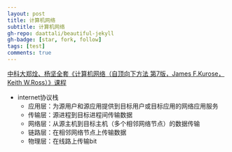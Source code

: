 ```yaml
---
layout: post
title: 计算机网络
subtitle: 计算机网络
gh-repo: daattali/beautiful-jekyll
gh-badge: [star, fork, follow]
tags: [test]
comments: true
---
```


[中科大郑烇、杨坚全套《计算机网络（自顶向下方法 第7版，James F.Kurose，Keith W.Ross）》课程](https://www.bilibili.com/video/BV1JV411t7ow)

- internet协议栈
  - 应用层：为源用户和源应用提供到目标用户或目标应用的网络应用服务
  - 传输层：源进程到目标进程间传输数据
  - 网络层：从源主机到目标主机（多个相邻网络节点）的数据传输
  - 链路层：在相邻网络节点上传输数据
  - 物理层：在线路上传输bit
 
